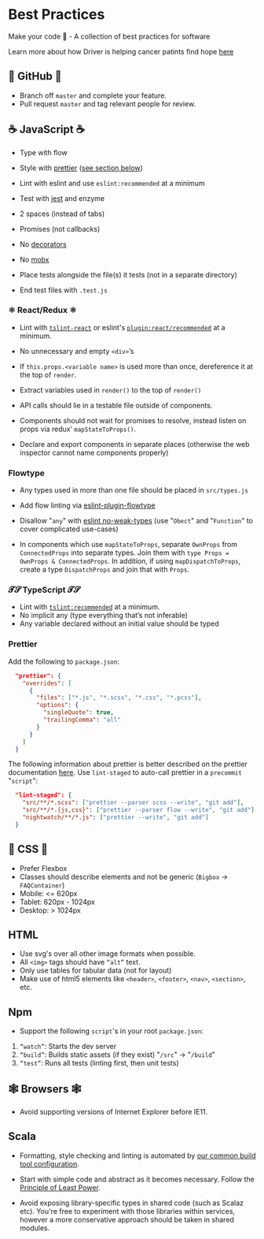 # Best Practices

Make your code 💯 - A collection of best practices for software

Learn more about how Driver is helping cancer patints find hope [here](https://driver.xyz)

## 🐙 GitHub 🐙

* Branch off `master` and complete your feature. 
* Pull request `master` and tag relevant people for review.

## ☕️ JavaScript ☕️

* Type with flow
* Style with [prettier](https://prettier.io/) ([see section below](#prettier))
* Lint with eslint and use `eslint:recommended` at a minimum
* Test with [jest](https://facebook.github.io/jest/) and enzyme

* 2 spaces (instead of tabs)
* Promises (not callbacks)
* No [decorators](https://medium.com/google-developers/exploring-es7-decorators-76ecb65fb841)
* No [mobx](https://mobx.js.org/)
* Place tests alongside the file(s) it tests (not in a separate directory)
* End test files with `.test.js`

### ⚛️ React/Redux ⚛️

* Lint with [`tslint-react`](https://github.com/palantir/tslint-react) or eslint's [`plugin:react/recommended`](https://github.com/yannickcr/eslint-plugin-react) at a minimum.
* No unnecessary and empty `<div>`’s
* If `this.props.<variable name>` is used more than once, dereference it at the top of `render`.
* Extract variables used in `render()` to the top of `render()`
* API calls should lie in a testable file outside of components.

* Components should not wait for promises to resolve, instead listen on props via redux’ `mapStateToProps()`.
* Declare and export components in separate places (otherwise the web inspector cannot name components properly)

### Flowtype

* Any types used in more than one file should be placed in `src/types.js`
* Add flow linting via [eslint-plugin-flowtype](https://github.com/gajus/eslint-plugin-flowtype)
* Disallow "`any`" with [eslint no-weak-types](https://github.com/gajus/eslint-plugin-flowtype#no-weak-types) (use "`Obect`" and "`Function`" to cover complicated use-cases)

* In components which use `mapStateToProps`, separate `OwnProps` from `ConnectedProps` into separate types. Join them with `type Props = OwnProps & ConnectedProps`. In addition, if using `mapDispatchToProps`, create a type `DispatchProps` and join that with `Props`.

###  𝓣𝓢 TypeScript 𝓣𝓢

* Lint with [`tslint:recommended`](https://github.com/palantir/tslint) at a minimum.
* No implicit any (type everything that’s not inferable)
* Any variable declared without an initial value should be typed

### Prettier 

Add the following to `package.json`:

```json
  "prettier": {
    "overrides": [
      {
        "files": ["*.js", "*.scss", "*.css", "*.pcss"],
        "options": {
          "singleQuote": true,
          "trailingComma": "all"
        }
      }
    ]
  }
```

The following information about prettier is better described on the prettier documentation [here](https://prettier.io/docs/en/precommit.html#option-1-lint-staged-https-githubcom-okonet-lint-staged).
Use `lint-staged` to auto-call prettier in a `precommit` "`script`":

```json
  "lint-staged": {
    "src/**/*.scss": ["prettier --parser scss --write", "git add"],
    "src/**/*.{js,css}": ["prettier --parser flow --write", "git add"],
    "nightwatch/**/*.js": ["prettier --write", "git add"]
  }
```

## 💅 CSS 💅

* Prefer Flexbox
* Classes should describe elements and not be generic (`Bigbox` -> `FAQContainer`)
* Mobile: <= 620px
* Tablet: 620px - 1024px
* Desktop: > 1024px

## HTML

* Use svg's over all other image formats when possible.
* All `<img>` tags should have `“alt”` text.
* Only use tables for tabular data (not for layout)
* Make use of html5 elements like `<header>`, `<footer>`, `<nav>`, `<section>`, etc.

## Npm

* Support the following `script`'s in your root `package.json`:

1. `“watch”`: Starts the dev server
2. `“build”`: Builds static assets (if they exist) "`/src`" -> "`/build`"
3. `“test”`: Runs all tests (linting first, then unit tests)

## 🕸 Browsers 🕸

* Avoid supporting versions of Internet Explorer before IE11.

## Scala

* Formatting, style checking and linting is automated by [our common
  build tool configuration](https://github.com/drivergroup/sbt-settings).

* Start with simple code and abstract as it becomes necessary. Follow
  the [Principle of Least
  Power](http://www.lihaoyi.com/post/StrategicScalaStylePrincipleofLeastPower.html).

* Avoid exposing library-specific types in shared code (such as Scalaz
  etc). You're free to experiment with those libraries within
  services, however a more conservative approach should be taken in
  shared modules.
